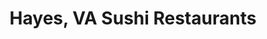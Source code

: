 ---
layout: city
title: Hayes, VA Sushi Restaurants
permalink: /virginia/hayes/
stateAbbr: VA
stateName: Virginia
cityName: Hayes
---